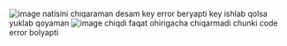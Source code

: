 ![image](https://user-images.githubusercontent.com/122670933/217296140-de7a02db-2bfb-43cf-a655-91a7bbfb7164.png)
natisini chiqaraman desam key error beryapti key ishlab qolsa yuklab qoyaman
![image](https://user-images.githubusercontent.com/122670933/217466851-a91190e4-4815-47d9-a46c-f90ff0028bc1.png)
chiqdi faqat ohirigacha chiqarmadi chunki code error bolyapti
